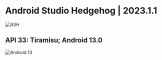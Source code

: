 # Android Studio Hedgehog | 2023.1.1
![ASH](https://i.blogs.es/531907/androidstudio/1366_2000.jpeg)
## API 33: Tiramisu; Android 13.0 
![Android 13]([https://i.blogs.es/531907/androidstudio/1366_2000.jpeg](https://upload.wikimedia.org/wikipedia/commons/thumb/c/c1/Android_Studio_icon_%282023%29.svg/1200px-Android_Studio_icon_%282023%29.svg.png)https://upload.wikimedia.org/wikipedia/commons/thumb/c/c1/Android_Studio_icon_%282023%29.svg/1200px-Android_Studio_icon_%282023%29.svg.png)
